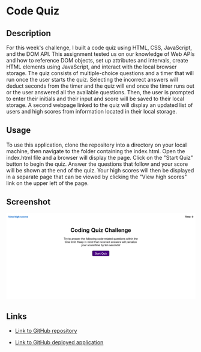 # Code Quiz

## Description

For this week's challenge, I built a code quiz using HTML, CSS, JavaScript, and the DOM API. This assignment tested us on our knowledge of Web APIs and how to reference DOM objects, set up attributes and intervals, create HTML elements using JavaScript, and interact with the local browser storage. The quiz consists of multiple-choice questions and a timer that will run once the user starts the quiz. Selecting the incorrect answers will deduct seconds from the timer and the quiz will end once the timer runs out or the user answered all the available questions. Then, the user is prompted to enter their initials and their input and score will be saved to their local storage. A second webpage linked to the quiz will display an updated list of users and high scores from information located in their local storage.

## Usage

To use this application, clone the repository into a directory on your local machine, then navigate to the folder containing the index.html. Open the index.html file and a browser will display the page. Click on the "Start Quiz" button to begin the quiz. Answer the questions that follow and your score will be shown at the end of the quiz. Your high scores will then be displayed in a separate page that can be viewed by clicking the "View high scores" link on the upper left of the page.

## Screenshot

![Screenshot of codeing quiz](./assets/images/Screenshot%202022-05-28%20at%2020-29-18%20Code%20Quiz.png)

## Links

* [Link to GitHub repository](https://github.com/kt946/code-quiz)

* [Link to GitHub deployed application](https://kt946.github.io/code-quiz/)